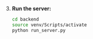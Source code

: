 3. **Run the server:**
   ```bash
   cd backend
   source venv/Scripts/activate
   python run_server.py
   ```